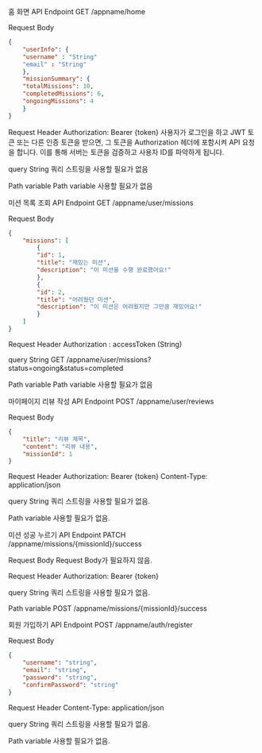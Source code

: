 홈 화면
API Endpoint
GET /appname/home

Request Body

```json
{
	"userInfo": {
	"username" : "String"
	"email" : "String"
	},
	"missionSummary": {
	"totalMissions": 10,
	"completedMissions": 6,
	"ongoingMissions": 4
	}
}
```

Request Header
Authorization: Bearer {token}
사용자가 로그인을 하고 JWT 토큰 또는 다른 인증 토큰을 받으면, 그 토큰을 Authorization 헤더에 포함시켜 API 요청을 합니다. 이를 통해 서버는 토큰을 검증하고 사용자 ID를 파악하게 됩니다.

query String
쿼리 스트링을 사용할 필요가 없음

Path variable
Path variable 사용할 필요가 없음

미션 목록 조회
API Endpoint
GET /appname/user/missions

Request Body

```json
{
	"missions": [
		{
		"id": 1,
		"title": "재밌는 미션",
		"description": "이 미션을 수행 완료했어요!"
		},
		{
		"id": 2,
		"title": "어려웠던 미션",
		"description": "이 미션은 어려웠지만 그만큼 재밌어요!"
		}
	]
}
```

Request Header
Authorization : accessToken (String)

query String
GET /appname/user/missions?status=ongoing&status=completed

Path variable
Path variable 사용할 필요가 없음

마이페이지 리뷰 작성
API Endpoint
POST /appname/user/reviews

Request Body

```json
{
	"title": "리뷰 제목",
	"content": "리뷰 내용",
	"missionId": 1
}
```

Request Header
Authorization: Bearer {token}
Content-Type: application/json

query String
쿼리 스트링을 사용할 필요가 없음.

Path variable
사용할 필요가 없음.

미션 성공 누르기
API Endpoint
PATCH /appname/missions/{missionId}/success

Request Body
Request Body가 필요하지 않음.

Request Header
Authorization: Bearer {token}

query String
쿼리 스트링을 사용할 필요가 없음.

Path variable
POST /appname/missions/{missionId}/success

회원 가입하기
API Endpoint
POST /appname/auth/register

Request Body

```json
{
    "username": "string",
    "email": "string",
    "password": "string",
    "confirmPassword": "string"
}
```

Request Header
Content-Type: application/json

query String
쿼리 스트링을 사용할 필요가 없음.

Path variable
사용할 필요가 없음.